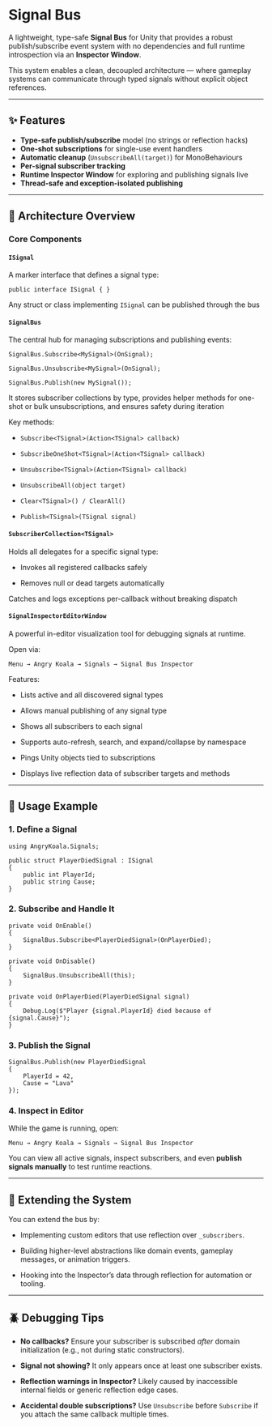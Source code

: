 # Signal Bus

A lightweight, type-safe **Signal Bus** for Unity that provides a robust publish/subscribe event system with no dependencies and full runtime introspection via an **Inspector Window**.

This system enables a clean, decoupled architecture — where gameplay systems can communicate through typed signals without explicit object references.

---

## ✨ Features

- **Type-safe publish/subscribe** model (no strings or reflection hacks)
- **One-shot subscriptions** for single-use event handlers
- **Automatic cleanup** (`UnsubscribeAll(target)`) for MonoBehaviours
- **Per-signal subscriber tracking**
- **Runtime Inspector Window** for exploring and publishing signals live
- **Thread-safe and exception-isolated publishing**

---

## 🧩 Architecture Overview

### Core Components

#### `ISignal`

A marker interface that defines a signal type:

```
public interface ISignal { }
```

Any struct or class implementing `ISignal` can be published through the bus

#### `SignalBus`

The central hub for managing subscriptions and publishing events:

```
SignalBus.Subscribe<MySignal>(OnSignal);

SignalBus.Unsubscribe<MySignal>(OnSignal);

SignalBus.Publish(new MySignal());
```

It stores subscriber collections by type, provides helper methods for one-shot or bulk unsubscriptions, and ensures safety during iteration

Key methods:

* `Subscribe<TSignal>(Action<TSignal> callback)`

* `SubscribeOneShot<TSignal>(Action<TSignal> callback)`

* `Unsubscribe<TSignal>(Action<TSignal> callback)`

* `UnsubscribeAll(object target)`

* `Clear<TSignal>() / ClearAll()`

* `Publish<TSignal>(TSignal signal)`

#### `SubscriberCollection<TSignal>`

Holds all delegates for a specific signal type:

* Invokes all registered callbacks safely

* Removes null or dead targets automatically

Catches and logs exceptions per-callback without breaking dispatch

#### `SignalInspectorEditorWindow`

A powerful in-editor visualization tool for debugging signals at runtime.

Open via:

```Menu → Angry Koala → Signals → Signal Bus Inspector```

Features:

* Lists active and all discovered signal types

* Allows manual publishing of any signal type

* Shows all subscribers to each signal

* Supports auto-refresh, search, and expand/collapse by namespace

* Pings Unity objects tied to subscriptions

* Displays live reflection data of subscriber targets and methods

---

## 🧠 Usage Example

### 1. Define a Signal

```
using AngryKoala.Signals;

public struct PlayerDiedSignal : ISignal
{
    public int PlayerId;
    public string Cause;
}
```

### 2. Subscribe and Handle It

```
private void OnEnable()
{
    SignalBus.Subscribe<PlayerDiedSignal>(OnPlayerDied);
}

private void OnDisable()
{
    SignalBus.UnsubscribeAll(this);
}

private void OnPlayerDied(PlayerDiedSignal signal)
{
    Debug.Log($"Player {signal.PlayerId} died because of {signal.Cause}");
}
```

### 3. Publish the Signal

```
SignalBus.Publish(new PlayerDiedSignal
{
    PlayerId = 42,
    Cause = "Lava"
});
```

### 4. Inspect in Editor

While the game is running, open:

```Menu → Angry Koala → Signals → Signal Bus Inspector```

You can view all active signals, inspect subscribers, and even **publish signals manually** to test runtime reactions.

---

## 🧱 Extending the System

You can extend the bus by:

* Implementing custom editors that use reflection over `_subscribers`.

* Building higher-level abstractions like domain events, gameplay messages, or animation triggers.

* Hooking into the Inspector’s data through reflection for automation or tooling.

---

## 🪲 Debugging Tips

* **No callbacks?** Ensure your subscriber is subscribed *after* domain initialization (e.g., not during static constructors).

* **Signal not showing?** It only appears once at least one subscriber exists.

* **Reflection warnings in Inspector?** Likely caused by inaccessible internal fields or generic reflection edge cases.

* **Accidental double subscriptions?** Use `Unsubscribe` before `Subscribe` if you attach the same callback multiple times.
